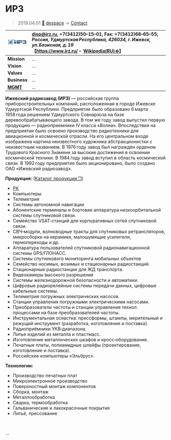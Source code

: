 # ИРЗ
> 2019.04.01 [🚀](../../index/index.md) [despace](../index.md) → [Contact](../contact.md)

|[![](../f/contact/i/irz_logo1_thumb.png)](../f/contact/i/irz_logo1.png)|<disp@irz.ru>, +7(3412)50–15–01, Fax: +7(3412)68–65–55;<br> *Россия, Удмуртская Республика, 426034, г. Ижевск, ул. Базисная, д. 19*<br> 【<https://www.irz.ru/>・ [Wikipedia(RU) ⎆](https://ru.wikipedia.org/wiki/Ижевский_радиозавод)】|
|:--|:--|
|**Mission**|…|
|**Vision**|…|
|**Values**|…|
|**Business**|…|
|**[MGMT](../mgmt.md)**|…|

**Ижевский радиозавод (ИРЗ)** — российская группа приборостроительных компаний, расположенная в городе Ижевске Удмуртской Республики. Предприятие было образовано 6 марта 1958 года решением Удмуртского Совнархоза на базе деревообрабатывающего завода. В том же году завод выпустил первую продукцию — радиоприемники IV класса «Волна». Впоследствии на предприятии было освоено производство радиотехники для авиационной и космической отрасли. На его центральном входе изображена картина неизвестного художника абстракционистки с неизвестным названием. В 1976 году завод был награждён орденом Трудового Красного Знамени за высокие достижения в освоении космической техники. В 1984 году завод вступил в область космической связи. В 1992 году предприятие было акционировано, было создано ОАО «Ижевский радиозавод».

**Продукция:** ([Каталог продукции ❐](../f/contact/i/irz_catalogue.djvu))

   - [РК](../comms.md)
   - Компьютеры
   - Телеметрия
   - Системы автономной навигации
   - Абонентские терминалы и бортовая аппаратура низкоорбитальной системы спутниковой связи.
   - Семейство VSAT‑станций для корпоративных сетей спутниковой связи.
   - СВЧ‑модули, волноводные тракты для спутниковых ретрансляторов, микросборки на керамике, малошумящие усилители, гермопереходы и др.
   - Аппаратура пользователей спутниковой радионавигационной системы GPS/ГЛОНАСС.
   - Системы спутникового мониторинга мобильных объектов
   - Семейство носимых, возимых и стационарных радиостанций.
   - Стационарные радиостанции для ЖД транспорта.
   - Видеокамеры высокого разрешения
   - Системы железнодорожной безопасности и автоматики.
   - Цифровые радиорелейные системы передачи данных, цифровые кабельные системы.
   - Телеметрия погружных электрических насосов.
   - Станции управления погружными электрическими насосами.
   - Преобразователи частоты и станции управления технол. процессами на базе преобразователей частоты.
   - Инструментальная оснастка: прессформы, штампы, мерительный и режущий инструмент (разработка, изготовление и поставка).
   - Радиоприёмники УКВ‑диапазона.
   - Литье изделий из металла и пластмасс.
   - Изготовление металлических шкафов и кросс‑оборудования.
   - Печатные платы, полиамидные шлейфы (проектирование, изготовление и поставка).
   - Российские компьютеры «Эльбрус».

**Технологии:**

   - Производство печатных плат
   - Микроэлектронное производство
   - Поверхностный монтаж компонентов
   - Сборка, монтаж
   - Металлообработка
   - Сварка, термообработка
   - Гальванические и лакокрасочные покрытия
   - Литьё, прессование

<p style="page-break-after:always"> </p>

…
